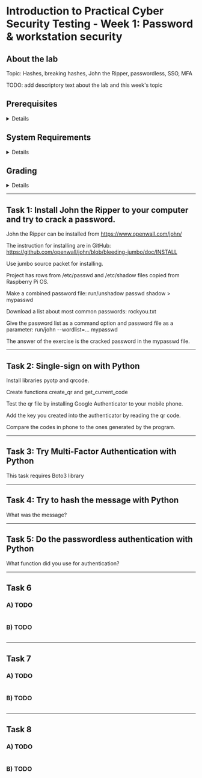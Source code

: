 Introduction to Practical Cyber Security Testing - Week 1: Password & workstation security
====


## About the lab

Topic: Hashes, breaking hashes, John the Ripper, passwordless, SSO, MFA

TODO: add descriptory text about the lab and this week's topic


## Prerequisites

<details><summary>Details</summary>

* Hashing, authentication

</details>


## System Requirements

<details><summary>Details</summary>

* John the Ripper

</details>


## Grading

<details><summary>Details</summary>

This course uses GitHub Classroom with Autograding, meaning that your assignments are automatically graded! To find out your score, check the results of github actions after pushing your answers. No cheating!

Task #|Grade/Level|Description|
-----|:---:|-----------|
Task 1 | 1 | TODO: brief task descriptions and what each grade requires

</details>

---


## Task 1: Install John the Ripper to your computer and try to crack a password.

John the Ripper can be installed from https://www.openwall.com/john/

The instruction for installing are in GitHub: https://github.com/openwall/john/blob/bleeding-jumbo/doc/INSTALL

Use jumbo source packet for installing.

Project has rows from /etc/passwd and /etc/shadow files copied from Raspberry Pi OS.

Make a combined password file:
run/unshadow passwd shadow > mypasswd

Download a list about most common passwords:
rockyou.txt

Give the password list as a command option and password file as a parameter:
run/john --wordlist=... mypasswd

The answer of the exercise is the cracked password in the mypasswd file.



---

## Task 2: Single-sign on with Python

Install libraries pyotp and qrcode.

Create functions create_qr and get_current_code

Test the qr file by installing Google Authenticator to your mobile phone.

Add the key you created into the authenticator by reading the qr code.

Compare the codes in phone to the ones generated by the program.

---

## Task 3: Try Multi-Factor Authentication with Python

This task requires Boto3 library



---

## Task 4: Try to hash the message with Python

What was the message?



---

## Task 5: Do the passwordless authentication with Python

What function did you use for authentication?


---

## Task 6

### A) TODO
```

```

### B) TODO
```

```

---

## Task 7

### A) TODO
```

```

### B) TODO
```

```

---

## Task 8

### A) TODO
```

```

### B) TODO
```

```
